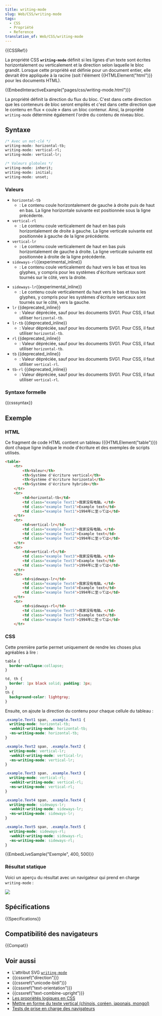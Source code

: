 ```yaml
---
title: writing-mode
slug: Web/CSS/writing-mode
tags:
  - CSS
  - Propriété
  - Reference
translation_of: Web/CSS/writing-mode
---
```


{{CSSRef}}

La propriété CSS **`writing-mode`** définit si les lignes d'un texte sont écrites horizontalement ou verticalement et la direction selon laquelle le bloc grandit. Lorsque cette propriété est définie pour un document entier, elle devrait être appliquée à la racine (soit l'élément {{HTMLElement("html")}} pour les documents HTML).

{{EmbedInteractiveExample("pages/css/writing-mode.html")}}

La propriété définit la direction du flux du bloc. C'est dans cette direction que les conteneurs de bloc seront empilés et c'est dans cette direction que le contenu en flux « coule » dans un bloc contenur. Ainsi, la propriété `writing-mode` détermine également l'ordre du contenu de niveau bloc.

## Syntaxe

```css
/* Avec un mot-clé */
writing-mode: horizontal-tb;
writing-mode: vertical-rl;
writing-mode: vertical-lr;

/* Valeurs globales */
writing-mode: inherit;
writing-mode: initial;
writing-mode: unset;
```

### Valeurs

- `horizontal-tb`
  - : Le contenu coule horizontalement de gauche à droite puis de haut en bas. La ligne horizontale suivante est positionnée sous la ligne précédente.
- `vertical-rl`
  - : Le contenu coule verticalement de haut en bas puis horizontalement de droite à gauche. La ligne verticale suivante est positionnée à gauche de la ligne précédente.
- `vertical-lr`
  - : Le contenu coule verticalement de haut en bas puis horizontalement de gauche à droite. La ligne verticale suivante est positionnée à droite de la ligne précédente.
- `sideways-rl`{{experimental_inline}}
  - : Le contenu coule verticalement du haut vers le bas et tous les glyphes, y compris pour les systèmes d'écriture verticaux sont tournés sur le côté, vers la droite.

<!---->

- `sideways-lr`{{experimental_inline}}
  - : Le contenu coule verticalement du haut vers le bas et tous les glyphes, y compris pour les systèmes d'écriture verticaux sont tournés sur le côté, vers la gauche.
- `lr` {{deprecated_inline}}
  - : Valeur dépréciée, sauf pour les documents SVG1. Pour CSS, il faut utiliser `horizontal-tb`.
- `lr-tb` {{deprecated_inline}}
  - : Valeur dépréciée, sauf pour les documents SVG1. Pour CSS, il faut utiliser `horizontal-tb`.
- `rl` {{deprecated_inline}}
  - : Valeur dépréciée, sauf pour les documents SVG1. Pour CSS, il faut utiliser `horizontal-tb`.
- `tb` {{deprecated_inline}}
  - : Valeur dépréciée, sauf pour les documents SVG1. Pour CSS, il faut utiliser `vertical-rl`.
- `tb-rl` {{deprecated_inline}}
  - : Valeur dépréciée, sauf pour les documents SVG1. Pour CSS, il faut utiliser `vertical-rl`.

### Syntaxe formelle

{{csssyntax}}

## Exemple

### HTML

Ce fragment de code HTML contient un tableau ({{HTMLElement("table")}}) dont chaque ligne indique le mode d'écriture et des exemples de scripts utilisés.

```html
<table>
    <tr>
        <th>Valeur</th>
        <th>Système d'écriture vertical</th>
        <th>Système d'écriture horizontal</th>
        <th>Système d'écriture hybride</th>
    </tr>
    <tr>
        <td>horizontal-tb</td>
        <td class="example Text1">我家没有电脑。</td>
        <td class="example Text1">Example text</td>
        <td class="example Text1">1994年に至っては</td>
    </tr>
    <tr>
        <td>vertical-lr</td>
        <td class="example Text2">我家没有电脑。</td>
        <td class="example Text2">Example text</td>
        <td class="example Text2">1994年に至っては</td>
    </tr>
    <tr>
        <td>vertical-rl</td>
        <td class="example Text3">我家没有电脑。</td>
        <td class="example Text3">Example text</td>
        <td class="example Text3">1994年に至っては</td>
    </tr>
    <tr>
        <td>sideways-lr</td>
        <td class="example Text4">我家没有电脑。</td>
        <td class="example Text4">Example text</td>
        <td class="example Text4">1994年に至っては</td>
    </tr>
    <tr>
        <td>sideways-rl</td>
        <td class="example Text5">我家没有电脑。</td>
        <td class="example Text5">Example text</td>
        <td class="example Text5">1994年に至っては</td>
    </tr>
```

### CSS

Cette première partie permet uniquement de rendre les choses plus agréables à lire :

```css
table {
  border-collapse:collapse;
}

td, th {
  border: 1px black solid; padding: 3px;
}
th {
  background-color: lightgray;
}
```

Ensuite, on ajoute la direction du contenu pour chaque cellule du tableau :

```css
.example.Text1 span, .example.Text1 {
  writing-mode: horizontal-tb;
  -webkit-writing-mode: horizontal-tb;
  -ms-writing-mode: horizontal-tb;
}

.example.Text2 span, .example.Text2 {
  writing-mode: vertical-lr;
  -webkit-writing-mode: vertical-lr;
  -ms-writing-mode: vertical-lr;
}

.example.Text3 span, .example.Text3 {
  writing-mode: vertical-rl;
  -webkit-writing-mode: vertical-rl;
  -ms-writing-mode: vertical-rl;
}

.example.Text4 span, .example.Text4 {
  writing-mode: sideways-lr;
  -webkit-writing-mode: sideways-lr;
  -ms-writing-mode: sideways-lr;
}

.example.Text5 span, .example.Text5 {
  writing-mode: sideways-rl;
  -webkit-writing-mode: sideways-rl;
  -ms-writing-mode: sideways-rl;
}
```

{{EmbedLiveSample("Exemple", 400, 500)}}

### Résultat statique

Voici un aperçu du résultat avec un navigateur qui prend en charge `writing-mode` :

![](writing-mode-actual-result.png)

## Spécifications

{{Specifications}}

## Compatibilité des navigateurs

{{Compat}}

## Voir aussi

- L'attribut SVG [`writing-mode`](/fr/docs/Web/SVG/Attribute/writing-mode)
- {{cssxref("direction")}}
- {{cssxref("unicode-bidi")}}
- {{cssxref("text-orientation")}}
- {{cssxref("text-combine-upright")}}
- [Les propriétés logiques en CSS](/fr/docs/Web/CSS/CSS_Logical_Properties)
- [Mettre en forme du texte vertical (chinois, coréen, japonais, mongol)](https://www.w3.org/International/articles/vertical-text/)
- [Tests de prise en charge des navigateurs](https://w3c.github.io/i18n-tests/results/writing-mode-vertical)
